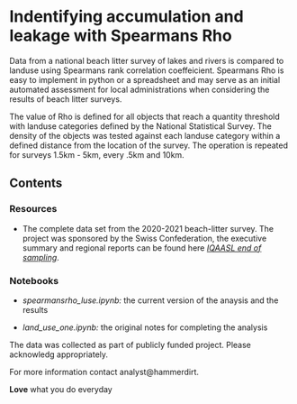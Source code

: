 # Indentifying accumulation and leakage with Spearmans Rho

Data from a national beach litter survey of lakes and rivers is compared to landuse using Spearmans rank correlation coeffeicient. Spearmans Rho is easy to implement in python or a spreadsheet and may serve as an initial automated assessment for local administrations when considering the results of beach litter surveys.

The value of Rho is defined for all objects that reach a quantity threshold with landuse categories defined by the National Statistical Survey. The density of the objects was tested against each landuse category within a defined distance from the location of the survey. The operation is repeated for surveys 1.5km - 5km, every .5km and 10km.

## Contents

### Resources

* The complete data set from the 2020-2021 beach-litter survey. The project was sponsored by the Swiss Confederation, the executive summary and regional reports can be found here [_IQAASL end of sampling_](https://hammerdirt-analyst.github.io/IQAASL-End-0f-Sampling-2021/titlepage.html).

### Notebooks

* _spearmansrho_luse.ipynb:_ the current version of the anaysis and the results

* _land_use_one.ipynb:_ the original notes for completing the analysis

The data was collected as part of publicly funded project. Please acknowledg appropriately.

For more information contact analyst@hammerdirt.

__Love__ what you do everyday


 
